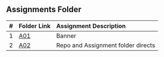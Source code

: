 ##  Assignments Folder

|   #   | Folder Link | Assignment Description |
| :---: |:----------- |:---------------------- |
|   1   |[A01](https://github.com/tdsnyder3/2143-OOP-Snyder/tree/main/Assignments/A01)|Banner  | 
|   2   |[A02](https://github.com/tdsnyder3/2143-OOP-Snyder/tree/main/Assignments/A02)|Repo and Assignment folder directs  | 
